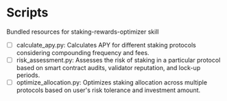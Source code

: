 # Scripts

Bundled resources for staking-rewards-optimizer skill

- [ ] calculate_apy.py: Calculates APY for different staking protocols considering compounding frequency and fees.
- [ ] risk_assessment.py: Assesses the risk of staking in a particular protocol based on smart contract audits, validator reputation, and lock-up periods.
- [ ] optimize_allocation.py: Optimizes staking allocation across multiple protocols based on user's risk tolerance and investment amount.
